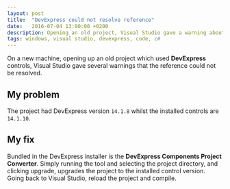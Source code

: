 ```yaml
---
layout: post
title:  "DevExpress could not resolve reference"
date:   2016-07-04 13:00:00 +0200
description: Opening an old project, Visual Studio gave a warning about not finding the DevExpress reference.
tags: windows, visual studio, devexpress, code, c#
---
```

On a new machine, opening up an old project which used **DevExpress** controls, Visual Studio gave several warnings that the reference could not be resolved.

## My problem
The project had DevExpress version ```14.1.8``` whilst the installed controls are ```14.1.10```.

## My fix
Bundled in the DevExpress installer is the **DevExpress Components Project Converter**.
Simply running the tool and selecting the project directory, and clicking upgrade, upgrades the project to the installed control version. Going back to Visual Studio, reload the project and compile.

